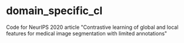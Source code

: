 # domain_specific_cl
Code for NeurIPS 2020 article "Contrastive learning of global and local features for medical image segmentation with limited annotations"
